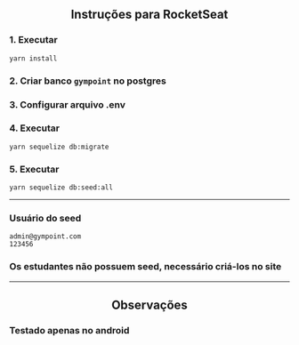 <h2 align="center">
  Instruções para RocketSeat
</h2>

### 1. Executar
```
yarn install
```

### 2. Criar banco `gympoint` no postgres

### 3. Configurar arquivo .env

### 4. Executar
```
yarn sequelize db:migrate
```
### 5. Executar 
```
yarn sequelize db:seed:all
```

---

### Usuário do seed
```
admin@gympoint.com
123456
```

### Os estudantes não possuem seed, necessário criá-los no site

---

<h2 align="center">
  Observações
</h2>

### Testado apenas no android